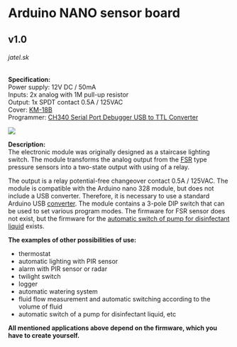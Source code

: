 # Arduino NANO sensor board
## v1.0
###### jatel.sk

**Specification:**  
Power supply: 12V DC / 50mA  
Inputs: 2x analog with 1M pull-up resistor  
Output: 1x SPDT contact 0.5A / 125VAC  
Cover: [KM-18B](https://www.tme.eu/sk/details/km-18b/skatulky-pre-poplasne-zariad-a-senzory/maszczyk/km-18b-bk/)  
Programmer: [CH340 Serial Port Debugger USB to TTL Converter](https://www.aliexpress.com/item/32645188490.html?spm=a2g0o.productlist.0.0.66445f43KrMtc2&algo_pvid=d437ea6a-45e1-45a2-b66c-f30d704bff8e&algo_expid=d437ea6a-45e1-45a2-b66c-f30d704bff8e-24&btsid=2100bdd816126106735653811e7d0a&ws_ab_test=searchweb0_0,searchweb201602_,searchweb201603_)  

![](images/presen-fsr.jpg)  

**Description:**  
The electronic module was originally designed as  a staircase lighting switch. The module transforms the analog output from the [FSR](https://www.conrad.sk/senzor-tlaku-fsr-408.k503372) type pressure sensors into a two-state output with using of a relay.   

The output is a relay potential-free changeover contact 0.5A / 125VAC. The module is compatible with the Arduino nano 328 module, but does not include a USB converter. Therefore, it is necessary to use a standard Arduino USB [converter](https://www.aliexpress.com/item/32645188490.html?spm=a2g0o.productlist.0.0.66445f43KrMtc2&algo_pvid=d437ea6a-45e1-45a2-b66c-f30d704bff8e&algo_expid=d437ea6a-45e1-45a2-b66c-f30d704bff8e-24&btsid=2100bdd816126106735653811e7d0a&ws_ab_test=searchweb0_0,searchweb201602_,searchweb201603_). The module contains a 3-pole DIP switch that can be used to set various program modes. The firmware for FSR sensor does not exist, but the firmware for the [automatic switch of pump for disinfectant liquid](https://github.com/jatel903/pwp12.git)  exists.

**The examples of other possibilities of use:**

* thermostat
* automatic lighting with PIR sensor
* alarm with PIR sensor or radar
* twilight switch
* logger
* automatic watering system
* fluid flow measurement and automatic switching according to the volume of fluid
* automatic switch of a pump for disinfectant liquid, etc  

**All mentioned applications above depend on the firmware, which you have to create yourself.**  
